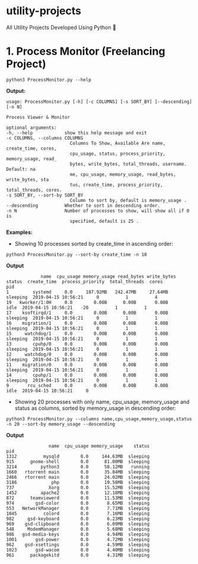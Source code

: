 # utility-projects

All Utility Projects Developed Using Python 🐍 

# 1. Process Monitor (Freelancing Project)
```python3 ProcessMonitor.py --help```

<b>Output:</b>

```
usage: ProcessMonitor.py [-h] [-c COLUMNS] [-s SORT_BY] [--descending] [-n N]

Process Viewer & Monitor

optional arguments:
-h, --help            show this help message and exit
-c COLUMNS, --columns COLUMNS
                        Columns To Show, Available Are name, create_time, cores,
                        cpu_usage, status, process_priority, memory_usage, read_
                        bytes, write_bytes, total_threads, username. Default: na
                        me, cpu_usage, memory_usage, read_bytes, write_bytes, sta
                        tus, create_time, process_priority, total_threads, cores.
-s SORT_BY, --sort-by SORT_BY
                        Column to sort by, default is memory_usage .
--descending          Whether to sort in descending order.
-n N                  Number of processes to show, will show all if 0 is
                        specified, default is 25 .
```

<b>Examples:</b>

- Showing 10 processes sorted by create_time in ascending order:

```python3 ProcessMonitor.py --sort-by create_time -n 10```

<b>Output</b>
```
             name  cpu_usage memory_usage read_bytes write_bytes  status  create_time  process_priority  total_threads  cores
pid
1         systemd     0.0     187.92MB   242.47MB     27.64MB  sleeping  2019-04-15 10:56:21     0          1          4
19   kworker/1:0H     0.0        0.00B      0.00B       0.00B      idle  2019-04-15 10:56:21   -20          1          1
17    ksoftirqd/1     0.0        0.00B      0.00B       0.00B  sleeping  2019-04-15 10:56:21     0          1          1
16    migration/1     0.0        0.00B      0.00B       0.00B  sleeping  2019-04-15 10:56:21     0          1          1
15     watchdog/1     0.0        0.00B      0.00B       0.00B  sleeping  2019-04-15 10:56:21     0          1          1
13        cpuhp/0     0.0        0.00B      0.00B       0.00B  sleeping  2019-04-15 10:56:21     0          1          1
12     watchdog/0     0.0        0.00B      0.00B       0.00B  sleeping  2019-04-15 10:56:21     0          1          1
11    migration/0     0.0        0.00B      0.00B       0.00B  sleeping  2019-04-15 10:56:21     0          1          1
14        cpuhp/1     0.0        0.00B      0.00B       0.00B  sleeping  2019-04-15 10:56:21     0          1          1
9       rcu_sched     0.0        0.00B      0.00B       0.00B      idle  2019-04-15 10:56:21     0
```
- Showing 20 processes with only name, cpu_usage, memory_usage and status as columns, sorted by memory_usage in descending order:

```python3 ProcessMonitor.py --columns name,cpu_usage,memory_usage,status -n 20 --sort-by memory_usage --descending```

<b>Output</b>
```
                name  cpu_usage memory_usage    status
pid
1312          mysqld        0.0     144.63MB  sleeping
915      gnome-shell        0.0      81.00MB  sleeping
3214         python3        0.0      58.12MB   running
1660   rtorrent main        0.0      35.84MB  sleeping
2466   rtorrent main        0.0      24.02MB  sleeping
3186             php        0.0      19.58MB  sleeping
737             Xorg        0.0      15.52MB  sleeping
1452         apache2        0.0      12.18MB  sleeping
872      teamviewerd        0.0      11.53MB  sleeping
974        gsd-color        0.0       8.65MB  sleeping
553   NetworkManager        0.0       7.71MB  sleeping
1045          colord        0.0       7.16MB  sleeping
982     gsd-keyboard        0.0       6.23MB  sleeping
969    gsd-clipboard        0.0       6.09MB  sleeping
548     ModemManager        0.0       5.68MB  sleeping
986   gsd-media-keys        0.0       4.94MB  sleeping
1001       gsd-power        0.0       4.72MB  sleeping
962    gsd-xsettings        0.0       4.59MB  sleeping
1023       gsd-wacom        0.0       4.40MB  sleeping
961      packagekitd        0.0       4.31MB  sleeping
```



